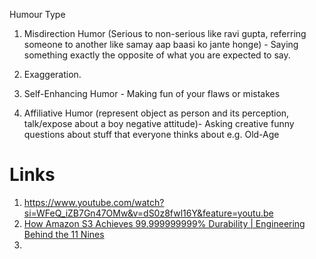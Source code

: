 Humour Type

1. Misdirection Humor (Serious to non-serious like ravi gupta, referring someone to another like samay aap baasi ko jante honge) - Saying something exactly the opposite of what you are expected to say.
    
2. Exaggeration.
    
3. Self-Enhancing Humor - Making fun of your flaws or mistakes
    
4. Affiliative Humor (represent object as person and its perception, talk/expose about a boy negative attitude)- Asking creative funny questions about stuff that everyone thinks about e.g. Old-Age

# Links
1. https://www.youtube.com/watch?si=WFeQ_iZB7Gn47OMw&v=dS0z8fwl16Y&feature=youtu.be
2. [How Amazon S3 Achieves 99.999999999% Durability | Engineering Behind the 11 Nines](https://www.youtube.com/watch?v=DaHmxRg2GWc)
3. 
